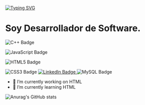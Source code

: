 [![Typing SVG](https://readme-typing-svg.demolab.com?font=Fira+Code&duration=2500&pause=500&color=F7E3E7&multiline=true&width=435&height=100&lines=Bienvenido+!!!;Mi+nombre+es%3A+;Jos%C3%A9+Campos+Chaves)](https://git.io/typing-svg)

# Soy Desarrollador de Software.

![C++ Badge](https://img.shields.io/badge/C%2B%2B-00599C?logo=cplusplus&logoColor=fff&style=flat)

![JavaScript Badge](https://img.shields.io/badge/JavaScript-F7DF1E?logo=javascript&logoColor=000&style=flat)

![HTML5 Badge](https://img.shields.io/badge/HTML5-E34F26?logo=html5&logoColor=fff&style=flat)

![CSS3 Badge](https://img.shields.io/badge/CSS3-1572B6?logo=css3&logoColor=fff&style=flat)
<a href="https://www.linkedin.com/in/josé-joaquín-campos-chávez-620024201/">
![LinkedIn Badge](https://img.shields.io/badge/LinkedIn-0A66C2?logo=linkedin&logoColor=fff&style=flat)
</a>
![MySQL Badge](https://img.shields.io/badge/MySQL-4479A1?logo=mysql&logoColor=fff&style=flat)

- 🔭 I’m currently working on HTML
- 🌱 I’m currently learning HTML

![Anurag's GitHub stats](https://github-readme-stats.vercel.app/api?username=JoseCamp1&show_icons=true&theme=dark)

